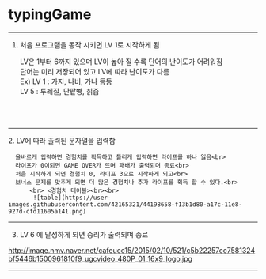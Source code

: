 # typingGame

<hr>




1.  처음 프로그램을 동작 시키면 LV 1로 시작하게 됨<br>
   
      LV은 1부터 6까지 있으며 LV이 높아 질 수록 단어의 난이도가 어려워짐<br>
      단어는 미리 저장되어 있고 LV에 따라 난이도가 다름<br>
        Ex) LV 1 : 가지, 나비, 가나 등등<br>
            LV 5 : 투레질, 단팥빵, 칡즙<br><br><br><br>
    
<hr>
2.  LV에 따라 출력된 문자열을 입력함<br>
    
    
      올바르게 입력하면 경험치를 획득하고 틀리게 입력하면 라이프를 하나 잃음<br>
      라이프가 0이되면 GAME OVER가 뜨며 패배가 출력되며 종료<br>
      처음 시작하게 되면 경험치 0, 라이프 3으로 시작하게 되고<br>
      보너스 문제를 맞추게 되면 더 많은 경험치나 추가 라이프를 획득 할 수 있다.<br>
          <br> <경험치 테이블><br><br>
           ![table](https://user-images.githubusercontent.com/42165321/44198658-f13b1d80-a17c-11e8-927d-cfd11605a141.png)

           
           
<hr>        

3.  LV 6 에 달성하게 되면 승리가 출력되며 종료 <br> 

http://image.nmv.naver.net/cafeucc15/2015/02/10/521/c5b22257cc7581324bf5446b1500961810f9_ugcvideo_480P_01_16x9_logo.jpg

<hr/>

